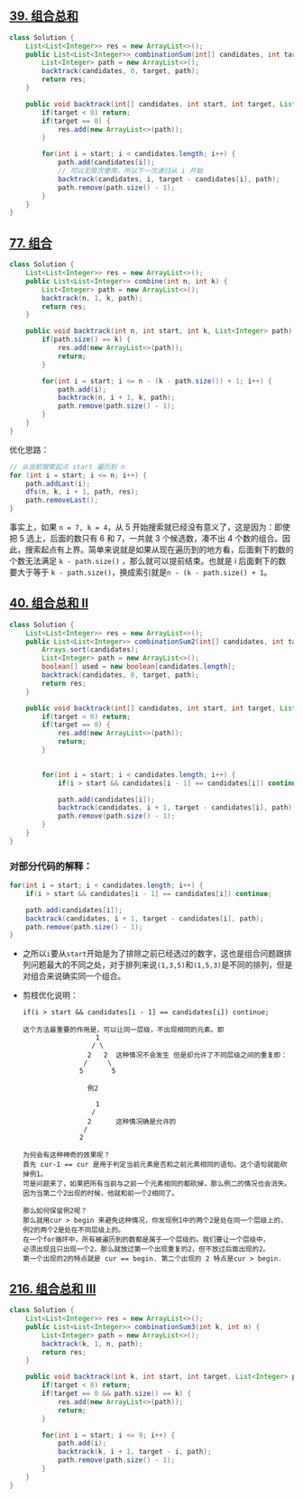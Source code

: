 ##  [39. 组合总和](https://leetcode-cn.com/problems/combination-sum/)

```java
class Solution {
    List<List<Integer>> res = new ArrayList<>();
    public List<List<Integer>> combinationSum(int[] candidates, int target) {
        List<Integer> path = new ArrayList<>();
        backtrack(candidates, 0, target, path);
        return res;
    }

    public void backtrack(int[] candidates, int start, int target, List<Integer> path) {
        if(target < 0) return;
        if(target == 0) {
            res.add(new ArrayList<>(path));
        }

        for(int i = start; i < candidates.length; i++) {
            path.add(candidates[i]);
            // 可以无限次使用，所以下一次递归从 i 开始
            backtrack(candidates, i, target - candidates[i], path);
            path.remove(path.size() - 1);
        }
    }
}
```

##  [77. 组合](https://leetcode-cn.com/problems/combinations/submissions/)

```java
class Solution {
    List<List<Integer>> res = new ArrayList<>();
    public List<List<Integer>> combine(int n, int k) {
        List<Integer> path = new ArrayList<>();
        backtrack(n, 1, k, path);
        return res;
    }

    public void backtrack(int n, int start, int k, List<Integer> path) {
        if(path.size() == k) {
            res.add(new ArrayList<>(path));
            return;
        }

        for(int i = start; i <= n - (k - path.size()) + 1; i++) {
            path.add(i);
            backtrack(n, i + 1, k, path);
            path.remove(path.size() - 1);
        }
    }
}
```

优化思路：

```java
// 从当前搜索起点 start 遍历到 n
for (int i = start; i <= n; i++) {
    path.addLast(i);
    dfs(n, k, i + 1, path, res);
    path.removeLast();
}
```

事实上，如果 `n = 7, k = 4`，从 5 开始搜索就已经没有意义了，这是因为：即使把 5 选上，后面的数只有 6 和 7，一共就 3 个候选数，凑不出 4 个数的组合。因此，搜索起点有上界。简单来说就是如果从现在遍历到的地方看，后面剩下的数的个数无法满足 `k - path.size()` ，那么就可以提前结束。也就是 i 后面剩下的数要大于等于 `k - path.size()`，换成索引就是`n - (k - path.size() + 1`。

##  [40. 组合总和 II](https://leetcode-cn.com/problems/combination-sum-ii/submissions/)

```java
class Solution {
    List<List<Integer>> res = new ArrayList<>();
    public List<List<Integer>> combinationSum2(int[] candidates, int target) {
        Arrays.sort(candidates);
        List<Integer> path = new ArrayList<>();
        boolean[] used = new boolean[candidates.length];
        backtrack(candidates, 0, target, path);
        return res;
    }

    public void backtrack(int[] candidates, int start, int target, List<Integer> path) {
        if(target < 0) return;
        if(target == 0) {
            res.add(new ArrayList<>(path));
            return;
        }
        

        for(int i = start; i < candidates.length; i++) {
            if(i > start && candidates[i - 1] == candidates[i]) continue;

            path.add(candidates[i]);
            backtrack(candidates, i + 1, target - candidates[i], path);
            path.remove(path.size() - 1);
        }
    }
}
```

###  对部分代码的解释：

```java
for(int i = start; i < candidates.length; i++) {
    if(i > start && candidates[i - 1] == candidates[i]) continue;

    path.add(candidates[i]);
    backtrack(candidates, i + 1, target - candidates[i], path);
    path.remove(path.size() - 1);
}
```

* 之所以`i`要从`start`开始是为了排除之前已经选过的数字，这也是组合问题跟排列问题最大的不同之处，对于排列来说`(1,3,5)`和`(1,5,3)`是不同的排列，但是对组合来说确实同一个组合。

* 剪枝优化说明：

	`if(i > start && candidates[i - 1] == candidates[i]) continue;`

	```
	这个方法最重要的作用是，可以让同一层级，不出现相同的元素。即
	                  1
	                 / \
	                2   2  这种情况不会发生 但是却允许了不同层级之间的重复即：
	               /     \
	              5       5
	                
	                例2
	                  
	                  1
	                 /
	                2      这种情况确是允许的
	               /
	              2  
	                
	为何会有这种神奇的效果呢？
	首先 cur-1 == cur 是用于判定当前元素是否和之前元素相同的语句。这个语句就能砍掉例1。
	可是问题来了，如果把所有当前与之前一个元素相同的都砍掉，那么例二的情况也会消失。 
	因为当第二个2出现的时候，他就和前一个2相同了。
	                
	那么如何保留例2呢？
	那么就用cur > begin 来避免这种情况，你发现例1中的两个2是处在同一个层级上的，
	例2的两个2是处在不同层级上的。
	在一个for循环中，所有被遍历到的数都是属于一个层级的。我们要让一个层级中，
	必须出现且只出现一个2，那么就放过第一个出现重复的2，但不放过后面出现的2。
	第一个出现的2的特点就是 cur == begin. 第二个出现的 2 特点是cur > begin.
	```

##  [216. 组合总和 III](https://leetcode-cn.com/problems/combination-sum-iii/submissions/)

```java
class Solution {
    List<List<Integer>> res = new ArrayList<>();
    public List<List<Integer>> combinationSum3(int k, int n) {
        List<Integer> path = new ArrayList<>();
        backtrack(k, 1, n, path);
        return res;
    }

    public void backtrack(int k, int start, int target, List<Integer> path) {
        if(target < 0) return;
        if(target == 0 && path.size() == k) {
            res.add(new ArrayList<>(path));
            return;
        }

        for(int i = start; i <= 9; i++) {
            path.add(i);
            backtrack(k, i + 1, target - i, path);
            path.remove(path.size() - 1);
        }
    }
}
```

